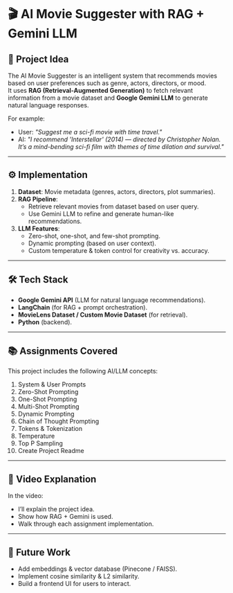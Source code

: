 # 🎬 AI Movie Suggester with RAG + Gemini LLM

## 📌 Project Idea
The AI Movie Suggester is an intelligent system that recommends movies based on user preferences such as genre, actors, directors, or mood.  
It uses **RAG (Retrieval-Augmented Generation)** to fetch relevant information from a movie dataset and **Google Gemini LLM** to generate natural language responses.

For example:
- User: *"Suggest me a sci-fi movie with time travel."*  
- AI: *"I recommend 'Interstellar' (2014) — directed by Christopher Nolan. It’s a mind-bending sci-fi film with themes of time dilation and survival."*

---

## ⚙️ Implementation
1. **Dataset**: Movie metadata (genres, actors, directors, plot summaries).  
2. **RAG Pipeline**:  
   - Retrieve relevant movies from dataset based on user query.  
   - Use Gemini LLM to refine and generate human-like recommendations.  
3. **LLM Features**:  
   - Zero-shot, one-shot, and few-shot prompting.  
   - Dynamic prompting (based on user context).  
   - Custom temperature & token control for creativity vs. accuracy.  

---

## 🛠️ Tech Stack
- **Google Gemini API** (LLM for natural language recommendations).  
- **LangChain** (for RAG + prompt orchestration).  
- **MovieLens Dataset / Custom Movie Dataset** (for retrieval).  
- **Python** (backend).  

---

## 📚 Assignments Covered
This project includes the following AI/LLM concepts:
1. System & User Prompts  
2. Zero-Shot Prompting  
3. One-Shot Prompting  
4. Multi-Shot Prompting  
5. Dynamic Prompting  
6. Chain of Thought Prompting  
7. Tokens & Tokenization  
8. Temperature  
9. Top P Sampling  
10. Create Project Readme  

---

## 🎥 Video Explanation
In the video:
- I’ll explain the project idea.  
- Show how RAG + Gemini is used.  
- Walk through each assignment implementation.  

---

## 🚀 Future Work
- Add embeddings & vector database (Pinecone / FAISS).  
- Implement cosine similarity & L2 similarity.  
- Build a frontend UI for users to interact.  
